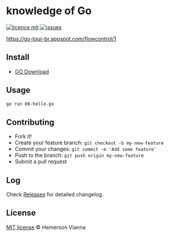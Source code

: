 # knowledge of Go

[![licence mit](https://img.shields.io/badge/license-MIT-blue.svg?style=flat-square)](http://hemersonvianna.mit-license.org/)
[![issues](https://img.shields.io/github/issues/knowledge-solutions/knowledge-golang.svg?style=flat-square)](https://github.com/knowledge-solutions/knowledge-golang/issues)

https://go-tour-br.appspot.com/flowcontrol/1

## Install

- [GO Download](https://golang.org/dl/)

## Usage

```bash
go run 00-hello.go
```

## Contributing

- Fork it!
- Create your feature branch: `git checkout -b my-new-feature`
- Commit your changes: `git commit -m 'Add some feature'`
- Push to the branch: `git push origin my-new-feature`
- Submit a pull request

## Log

Check [Releases](https://github.com/knowledge-solutions/knowledge-golang/releases) for detailed changelog.

## License

[MIT license](http://hemersonvianna.mit-license.org/) © Hemerson Vianna
